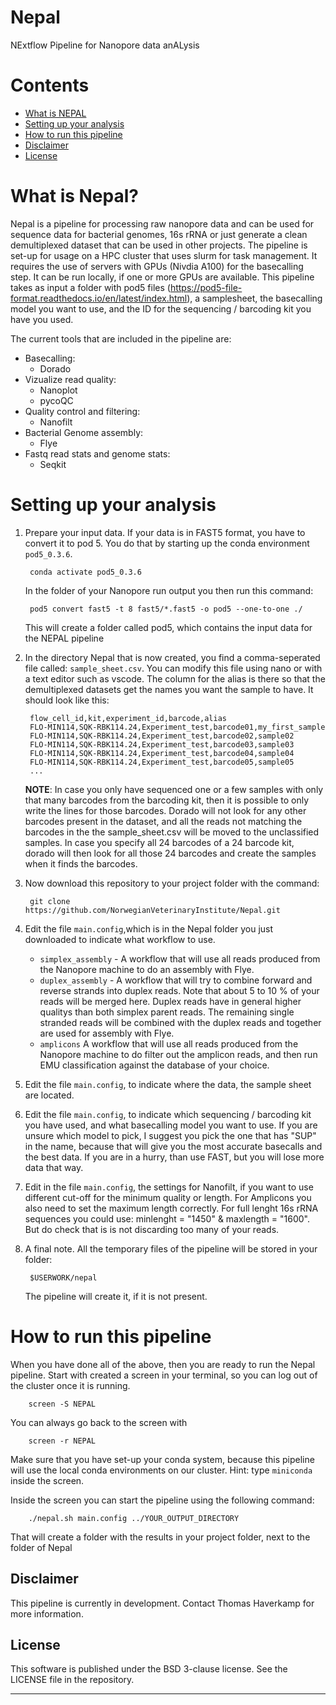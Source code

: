 # Nepal
NExtflow Pipeline for Nanopore data anALysis

# Contents
* [What is NEPAL](#what-is-nepal)
* [Setting up your analysis](#setting-up-your-analysis)
* [How to run this pipeline](#how-to-run-this-pipeline)
* [Disclaimer](#disclaimer)
* [License](#license)

# What is Nepal?
Nepal is a pipeline for processing raw nanopore data and can be used for sequence data for bacterial genomes, 16s rRNA or just generate a clean demultiplexed dataset that can be used in other projects. The pipeline is set-up for usage on a HPC cluster that uses slurm for task management. It requires the use of servers with GPUs (Nivdia A100) for the basecalling step. It can be run locally, if one or more GPUs are available. This pipeline takes as input a folder with pod5 files (https://pod5-file-format.readthedocs.io/en/latest/index.html), a samplesheet, the basecalling model you want to use, and the ID for the sequencing / barcoding kit you have you used.

The current tools that are included in the pipeline are:
* Basecalling: 
    * Dorado 
* Vizualize read quality: 
    * Nanoplot
    * pycoQC
* Quality control and filtering: 
    * Nanofilt
* Bacterial Genome assembly:
    * Flye
* Fastq read stats and genome stats:
    * Seqkit


# Setting up your analysis
1. Prepare your input data. If your data is in FAST5 format, you have to convert it to pod 5. You do that by starting up the conda environment `pod5_0.3.6`. 

        conda activate pod5_0.3.6
    
    In the folder of your Nanopore run output you then run this command:

        pod5 convert fast5 -t 8 fast5/*.fast5 -o pod5 --one-to-one ./
    This will create a folder called pod5, which contains the input data for the NEPAL pipeline

2. In the directory Nepal that is now created, you find a comma-seperated file called: `sample_sheet.csv`. You can modify this file using nano or with a text editor such as vscode. The column for the alias is there so that the demultiplexed datasets get the names you want the sample to have. It should look like this:


        flow_cell_id,kit,experiment_id,barcode,alias
        FLO-MIN114,SQK-RBK114.24,Experiment_test,barcode01,my_first_sample
        FLO-MIN114,SQK-RBK114.24,Experiment_test,barcode02,sample02
        FLO-MIN114,SQK-RBK114.24,Experiment_test,barcode03,sample03
        FLO-MIN114,SQK-RBK114.24,Experiment_test,barcode04,sample04
        FLO-MIN114,SQK-RBK114.24,Experiment_test,barcode05,sample05
        ...

    **NOTE**: In case you only have sequenced one or a few samples with only that many barcodes from the barcoding kit, then it is possible to only write the lines for those barcodes. Dorado will not look for any other barcodes present in the dataset, and all the reads not matching the barcodes in the the sample_sheet.csv will be moved to the unclassified samples. In case you specify all 24 barcodes of a 24 barcode kit, dorado will then look for all those 24 barcodes and create the samples when it finds the barcodes.

3. Now download this repository to your project folder with the command:

        git clone https://github.com/NorwegianVeterinaryInstitute/Nepal.git 

4. Edit the file `main.config`,which is in the Nepal folder you just downloaded to indicate what workflow to use.
    * `simplex_assembly` - A workflow that will use all reads produced from the Nanopore machine to do an assembly with Flye.
    * `duplex_assembly` - A workflow that will try to combine forward and reverse strands into duplex reads. Note that about 5 to 10 % of your reads will be merged here. Duplex reads have in general higher qualitys than both simplex parent reads. The remaining single stranded reads will be combined with the duplex reads and together are used for assembly with Flye.
    * `amplicons`  A workflow that will use all reads produced from the Nanopore machine to do filter out the amplicon reads, and then run EMU classification against the database of your choice.

5. Edit the file `main.config`, to indicate where the data, the sample sheet are located.
6. Edit the file `main.config`, to indicate which sequencing / barcoding kit you have used, and what basecalling model you want to use. If you are unsure which model to pick, I suggest you pick the one that has "SUP" in the name, because that will give you the most accurate basecalls and the best data. If you are in a hurry, than use FAST, but you will lose more data that way.
7. Edit in the file `main.config`, the settings for Nanofilt, if you want to use different cut-off for the minimum quality or length. For Amplicons you also need to set the maximum length correctly. For full lenght 16s rRNA sequences you could use: minlenght = "1450" & maxlength = "1600". But do check that is is not discarding too many of your reads.
8. A final note. All the temporary files of the pipeline will be stored in your folder:

        $USERWORK/nepal
    The pipeline will create it, if it is not present.

# How to run this pipeline

When you have done all of the above, then you are ready to run the Nepal pipeline.
Start with created a screen in your terminal, so you can log out of the cluster once it is running.

        screen -S NEPAL

You can always go back to the screen with

        screen -r NEPAL

Make sure that you have set-up your conda system, because this pipeline will use the local conda environments on our cluster. Hint: type `miniconda` inside the screen.

Inside the screen you can start the pipeline using the following command:
    
        ./nepal.sh main.config ../YOUR_OUTPUT_DIRECTORY

That will create a folder with the results in your project folder, next to the folder of Nepal

## Disclaimer
This pipeline is currently in development. Contact Thomas Haverkamp for more information.

## License
This software is published under the BSD 3-clause license. See the LICENSE file in the repository.
___ 
